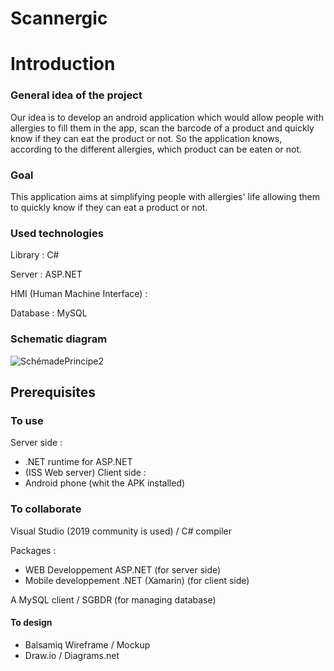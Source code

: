 # Scannergic
# Introduction

### General idea of the project

Our idea is to develop an android application which would allow people with allergies to fill them in the app, scan the barcode of a product and quickly know if they can eat the product or not. So the application knows, according to the different allergies, which product can be eaten or not.

### Goal

This application aims at simplifying people with allergies' life allowing them to quickly know if they can eat a product or not.

### Used technologies

Library : C#

Server : ASP.NET

HMI (Human Machine Interface) : 

Database : MySQL

### Schematic diagram

![SchémadePrincipe2](https://user-images.githubusercontent.com/61775725/141955527-72237c5a-a55d-431d-a332-4cf52c142d89.png)

## Prerequisites
### To use
Server side :
 - .NET runtime for ASP.NET
 - (ISS Web server)
Client side :
 - Android phone (whit the APK installed)
### To collaborate
Visual Studio (2019 community is used) / C# compiler

Packages :
 - WEB Developpement ASP.NET (for server side)
 - Mobile developpement .NET (Xamarin) (for client side)

A MySQL client / SGBDR (for managing database)

#### To design
- Balsamiq Wireframe / Mockup
- Draw.io / Diagrams.net
